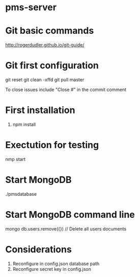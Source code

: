 # pms-server

# Git basic commands
http://rogerdudler.github.io/git-guide/

# Git first configuration
git reset
git clean -xffd
git pull <remote repository> master

To close issues include "Close #<issue>" in the commit comment

# First installation
1. npm install

# Exectution for testing
nmp start

# Start MongoDB
./pmsdatabase

# Start MongoDB command line
mongo
db.users.remove({}) // Delete all users documents

# Considerations
1. Reconfigure in config.json database path
2. Reconfigure secret key in config.json